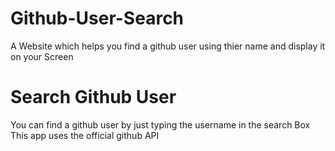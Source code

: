 # Github-User-Search
A Website which helps you find a github user using thier name and display it on your Screen

# Search Github User
You can find a github user by just typing the username in the search Box
This app uses the official github API
